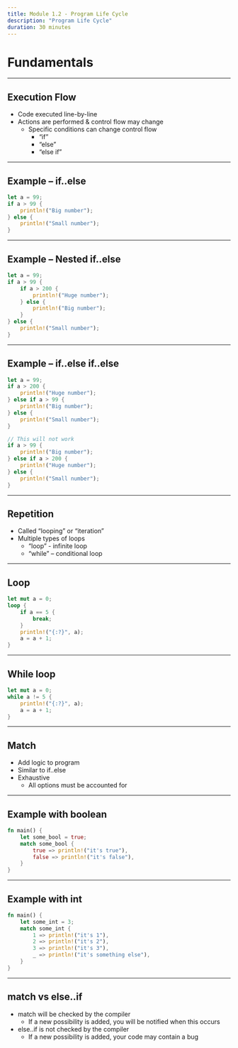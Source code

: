 ```yaml
---
title: Module 1.2 - Program Life Cycle
description: "Program Life Cycle"
duration: 30 minutes
---
```


# Fundamentals

---

## Execution Flow

- Code executed line-by-line
- Actions are performed & control flow may change
  - Specific conditions can change control flow
    - “if”
    - “else”
    - “else if”

---

## Example – if..else

```rust
let a = 99;
if a > 99 {
    println!("Big number");
} else {
    println!("Small number");
}
```

---

## Example – Nested if..else

```rust
let a = 99;
if a > 99 {
    if a > 200 {
        println!("Huge number");
    } else {
        println!("Big number");
    }
} else {
    println!("Small number");
}
```

---

## Example – if..else if..else

```rust
let a = 99;
if a > 200 {
    println!("Huge number");
} else if a > 99 {
    println!("Big number");
} else {
    println!("Small number");
}

// This will not work
if a > 99 {
    println!("Big number");
} else if a > 200 {
    println!("Huge number");
} else {
    println!("Small number");
}
```

---

## Repetition

- Called “looping” or “iteration”
- Multiple types of loops
  - “loop” - infinite loop
  - “while” – conditional loop

---

## Loop

```rust
let mut a = 0;
loop {
    if a == 5 {
        break;
    }
    println!("{:?}", a);
    a = a + 1;
}

```

---

## While loop

```rust
let mut a = 0;
while a != 5 {
    println!("{:?}", a);
    a = a + 1;
}
```

---

## Match

- Add logic to program
- Similar to if..else
- Exhaustive
  - All options must be accounted for

---

## Example with boolean

```rust
fn main() {
    let some_bool = true;
    match some_bool {
        true => println!("it's true"),
        false => println!("it's false"),
    }
}

```

---

## Example with int

```rust
fn main() {
    let some_int = 3;
    match some_int {
        1 => println!("it's 1"),
        2 => println!("it's 2"),
        3 => println!("it's 3"),
        _ => println!("it's something else"),
    }
}

```

---

## match vs else..if

- match will be checked by the compiler
  - If a new possibility is added, you will be notified when this occurs
- else..if is not checked by the compiler
  - If a new possibility is added, your code may contain a bug
